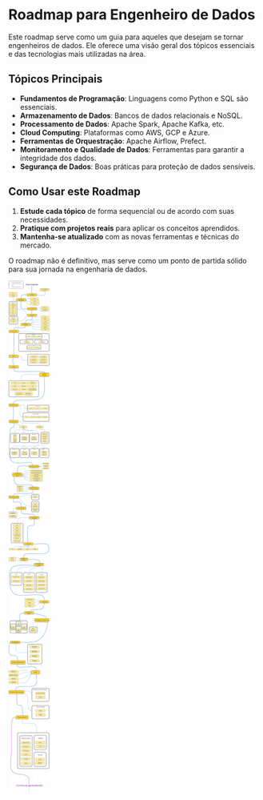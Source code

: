 # Roadmap para Engenheiro de Dados

Este roadmap serve como um guia para aqueles que desejam se tornar engenheiros de dados. Ele oferece uma visão geral dos tópicos essenciais e das tecnologias mais utilizadas na área.

## Tópicos Principais

- **Fundamentos de Programação**: Linguagens como Python e SQL são essenciais.
- **Armazenamento de Dados**: Bancos de dados relacionais e NoSQL.
- **Processamento de Dados**: Apache Spark, Apache Kafka, etc.
- **Cloud Computing**: Plataformas como AWS, GCP e Azure.
- **Ferramentas de Orquestração**: Apache Airflow, Prefect.
- **Monitoramento e Qualidade de Dados**: Ferramentas para garantir a integridade dos dados.
- **Segurança de Dados**: Boas práticas para proteção de dados sensíveis.

## Como Usar este Roadmap

1. **Estude cada tópico** de forma sequencial ou de acordo com suas necessidades.
2. **Pratique com projetos reais** para aplicar os conceitos aprendidos.
3. **Mantenha-se atualizado** com as novas ferramentas e técnicas do mercado.

O roadmap não é definitivo, mas serve como um ponto de partida sólido para sua jornada na engenharia de dados.

![Roadmap](assets/Data-Engineer-Roadmap.svg)

